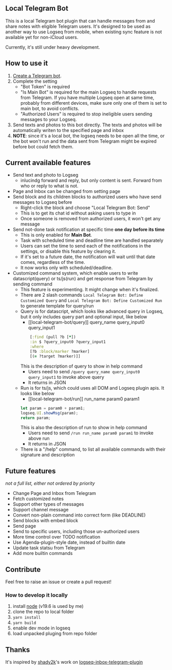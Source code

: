 ## Local Telegram Bot

This is a local Telegram bot plugin that can handle messages from and share notes with eligible Telegram users. It's designed to be used as another way to use Logseq from mobile, when existing sync feature is not available yet for non-iCloud users.

Currently, it's still under heavy development.

## How to use it

1. [Create a Telegram bot](https://core.telegram.org/bots#3-how-do-i-create-a-bot).
2. Complete the setting
    * "Bot Token" is required
    * "Is Main Bot" is required for the main Logseq to handle requests from Telegram. If you have multiple Logseq open at same time, probably from different devices, make sure only one of them is set to main bot, to avoid conflicts.
    * "Authorized Users" is required to stop ineligible users sending messages to your Logseq.
3. Send texts and photos to this bot directly. The texts and photos will be automatically writen to the specified page and inbox
4. **NOTE**: since it's a local bot, the logseq needs to be open all the time, or the bot won't run and the data sent from Telegram might be expired before bot could fetch them.

## Current available features

* Send text and photo to Logseg
    * inlucindg forward and reply, but only content is sent. Forward from who or reply to what is not.
* Page and Inbox can be changed from setting page
* Send block and its children blocks to authorized users who have send messages to Logseq before
    * Right-click the block and choose "Local Telegram Bot: Send"
    * This is to get its chat id without asking users to type in
    * Once someone is removed from authorized users, it won't get any message
* Send not-done task notification at specific time **one day before its time**
    * This is only enabled for **Main Bot**.
    * Task with scheduled time and deadline time are handled separately
    * Users can set the time to send each of the notifications in the settings, or disable this feature by clearing it.
    * If it's set to a future date, the notification will wait until that date comes, regardless of the time. 
    * It now works only with scheduled/deadline.
* Customized command system, which enable users to write datascript(query) or ts/js(run) and get response from Telegram by sending command
    * This feature is experimenting. It might change when it's finalized.
    * There are 2 slash commands `Local Telegram Bot: Define Customized Query` and `Local Telegram Bot: Define Customized Run` to generate template for query/run
    * Query is for datascript, which looks like advanced query in Logseq, but it only includes query part and optional input, like below
        * [[local-telegram-bot/query]] query_name query_input0 query_input1
        ```clojure
            [:find (pull ?b [*])
            :in $ ?query_input0 ?query_input1
            :where
            [?b :block/marker ?marker]
            [(= ?target ?marker)]]
        ```
        This is the description of query to show in help command
        * Users need to send `/query query_name query_input0 query_input1` to invoke above query
        * It returns in JSON
    * Run is for ts/js, which could uses all DOM and Logseq plugin apis. It looks like below
        * [[local-telegram-bot/run]] run_name param0 param1
        ```ts
        let param = param0 + param1;
        logseq.UI.showMsg(param);
        return param;
        ```
        This is also the description of run to show in help command
        * Users need to send `/run run_name param0 param1` to invoke above run
        * It returns in JSON
    * There is a "/help" command, to list all available commands with their signature and description

## Future features

*not a full list, either not ordered by priority*
* Change Page and Inbox from Telegram
* Fetch customized notes
* Support other types of messages
* Support channel message
* Convert non-plain command into correct form (like DEADLINE)
* Send blocks with embed block
* Send page
* Send to specific users, including those un-authorized users
* More time control over TODO notification
* Use Agenda-plugin-style date, instead of builtin date 
* Update task statsu from Telegram
* Add more builtin commands

## Contribute

Feel free to raise an issue or create a pull request!

### How to develop it locally
1. install [node](https://nodejs.org/en/) (v19.6 is used by me)
2. clone the repo to local folder
3. `yarn install`
4. `yarn build`
5. enable dev mode in logseq
6. load unpacked pluging from repo folder


## Thanks

It's inspired by [shady2k](https://github.com/shady2k)'s work on [
logseq-inbox-telegram-plugin](https://github.com/shady2k/logseq-inbox-telegram-plugin)